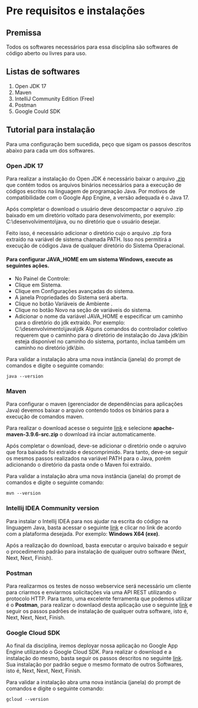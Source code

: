 # Pre requisitos e instalações

## Premissa

Todos os softwares necessários para essa disciplina são softwares de código aberto ou livres para uso.

## Listas de softwares

1. Open JDK 17
2. Maven
3. IntelliJ Community Edition (Free)
4. Postman
5. Google Could SDK

## Tutorial para instalação 

Para uma configuração bem sucedida, peço que sigam os passos descritos abaixo para cada um dos softwares.

### Open JDK 17

Para realizar a instalação do Open JDK é necessário baixar o arquivo [.zip](https://jdk.java.net/archive/) que contém todos os arquivos binários necessários para a execução de códigos escritos na linguagem de programação Java. Por motivos de compatibilidade com o Google App Engine, a versão adequada é o Java 17.

Após completar o download o usuário deve descompactar o aqruivo .zip baixado em um diretório voltado para desenvolvimento, por exemplo: C:\desenvolvimento\java, ou no diretório que o usuário desejar.

Feito isso, é necessário adicionar o diretório cujo o arquivo .zip fora extraído na variável de sistema chamada PATH.
Isso nos permitirá a execução de códigos Java de qualquer diretório do Sistema Operacional.

#### Para configurar JAVA_HOME em um sistema Windows, execute as seguintes ações.

- No Painel de Controle:
- Clique em Sistema.
- Clique em Configurações avançadas do sistema.
- A janela Propriedades do Sistema será aberta.
- Clique no botão Variáveis de Ambiente .
- Clique no botão Novo na seção de variáveis do sistema.
- Adicionar o nome da variável JAVA_HOME e especificar um caminho para o diretório do jdk extraído. 
Por exemplo: C:\desenvolvimento\java\jdk
Alguns comandos do controlador coletivo requerem que o caminho para o diretório de instalação do Java jdk\bin esteja disponível no caminho do sistema, portanto, inclua também um caminho no diretório jdk\bin.

Para validar a instalação abra uma nova instância (janela) do prompt de comandos e digite o seguinte comando:

```command
java --version
```

### Maven

Para configurar o maven (gerenciador de dependências para aplicações Java) devemos baixar o arquivo contendo todos os binários para a execução de comandos maven.

Para realizar o download acesse o seguinte [link](https://maven.apache.org/download.cgi) e selecione **apache-maven-3.9.6-src.zip** o download irá inciar automaticamente.

Após completar o download, deve-se adicionar o diretório onde o aqruivo que fora baixado foi extraído e descomprimido. Para tanto, deve-se seguir os mesmos passos realizados na variável PATH para o Java, porém adicionando o diretório da pasta onde o Maven foi extraído.

Para validar a instalação abra uma nova instância (janela) do prompt de comandos e digite o seguinte comando:

```command
mvn --version
```

### Intellij IDEA Community version

Para instalar o Intellij IDEA para nos ajudar na escrita do código na linguagem Java, basta acessar o seguinte [link](https://www.jetbrains.com/idea/download/other.html) e clicar no link de acordo com a plataforma desejada. Por exemplo: **Windows X64 (exe)**.

Após a realização do download, basta executar o arquivo baixado e seguir o procedimento padrão para instalação de qualquer outro software (Next, Next, Next, Finish).

### Postman

Para realizarmos os testes de nosso webservice será necessário um cliente para criarmos e enviarmos solicitações via uma API REST utilizando o protocolo HTTP. Para tanto, uma excelente ferramenta que podemos utilizar é o **Postman**, para realizar o downlaod desta aplicação use o seguinte [link](https://www.postman.com/downloads/) e seguir os passos padrões de instalação de qualquer outra software, isto é, Next, Next, Next, Finish.

### Google Cloud SDK

Ao final da disciplina, iremos deployar nossa aplicação no Google App Engine utilizando o Google Cloud SDK. Para realizar o download e a instalação do mesmo, basta seguir os passos descritos no seguinte [link](https://cloud.google.com/sdk/docs/install#windows). Sua instalação por padrão segue o mesmo formato de outros Softwares, isto é, Next, Next, Next, Finish.

Para validar a instalação abra uma nova instância (janela) do prompt de comandos e digite o seguinte comando:

```command
gcloud --version
```
